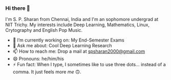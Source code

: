 ### Hi there 👋
I'm S. P. Sharan from Chennai, India and I'm an sophomore undergrad at NIT Trichy. My interests include Deep Learning, Mathematics, Linux, Crytography and English Pop Music. 

- 🔭 I’m currently working on: My End-Semester Exams
- 💬 Ask me about: Cool Deep Learning Research
- 📫 How to reach me: Drop a mail at spsharan2000@gmail.com
- 😄 Pronouns: he/him/his
- ⚡ Fun fact: When I type, I sometimes like to use three dots… instead of a comma. It just feels more *me* 🙃.

<!--- 
🌱 I’m currently learning: Electronics
- 👯 I’m looking to collaborate on ...
- 🤔 I’m looking for help with ...
--->
